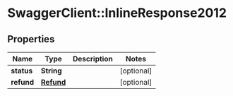 # SwaggerClient::InlineResponse2012

## Properties
Name | Type | Description | Notes
------------ | ------------- | ------------- | -------------
**status** | **String** |  | [optional] 
**refund** | [**Refund**](Refund.md) |  | [optional] 


